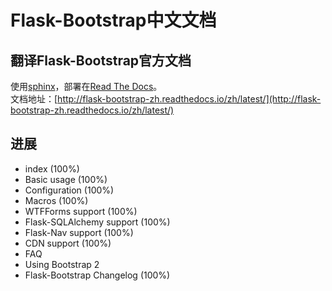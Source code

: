 # Flask-Bootstrap中文文档  
## 翻译Flask-Bootstrap官方文档  
使用[sphinx](http://www.sphinx-doc.org/en/stable/)，部署在[Read The Docs](https://docs.readthedocs.io/en/latest/index.html)。  
文档地址：[http://flask-bootstrap-zh.readthedocs.io/zh/latest/](http://flask-bootstrap-zh.readthedocs.io/zh/latest/)

## 进展
* index (100%)
* Basic usage (100%)
* Configuration (100%)
* Macros (100%)
* WTFForms support (100%)
* Flask-SQLAlchemy support (100%)
* Flask-Nav support (100%)
* CDN support (100%)
* FAQ
* Using Bootstrap 2
* Flask-Bootstrap Changelog (100%)
